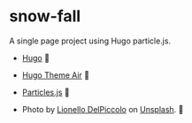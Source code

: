 # snow-fall

A single page project using Hugo particle.js. 

- [Hugo](https://gohugo.io/ "Link opens in new window") 👏

- [Hugo Theme Air](https://syui.github.io/hugo-theme-air "Link opens in new window") 👏

- [Particles.js](https://vincentgarreau.com/particles.js/ "Link opens in new window") 👏

- Photo by [Lionello DelPiccolo](https://unsplash.com/s/photos/snowy-holiday?utm_source=unsplash&amp;utm_medium=referral&amp;utm_content=creditCopyText "Link opens in new window") on [Unsplash](https://unsplash.com/@liodp?utm_source=unsplash&amp;utm_medium=referral&amp;utm_content=creditCopyText "Link opens in new window"). 👏
